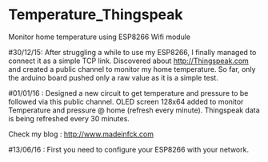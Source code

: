 # Temperature_Thingspeak
Monitor home temperature using ESP8266 Wifi module

#30/12/15:
After struggling a while to use my ESP8266, I finally managed to connect it as a simple TCP link.
Discovered about http://Thingspeak.com and created a public channel to monitor my home temperature.
So far, only the arduino board pushed only a raw value as it is a simple test.

#01/01/16 :
Designed a new circuit to get temperature and pressure to be followed via this public channel.
OLED screen 128x64 added to monitor Temperature and pressure @ home (refresh every minute).
Thingspeak data is being refreshed every 30 minutes.

Check my blog : http://www.madeinfck.com

#13/06/16 :
First you need to configure your ESP8266 with your network.

